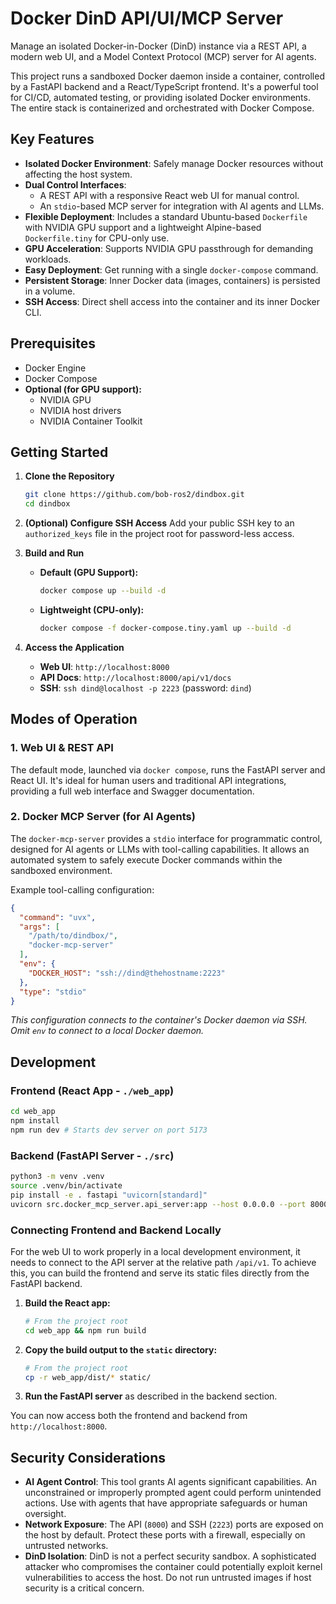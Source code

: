 # Docker DinD API/UI/MCP Server

Manage an isolated Docker-in-Docker (DinD) instance via a REST API, a modern web UI, and a Model Context Protocol (MCP) server for AI agents.

This project runs a sandboxed Docker daemon inside a container, controlled by a FastAPI backend and a React/TypeScript frontend. It's a powerful tool for CI/CD, automated testing, or providing isolated Docker environments. The entire stack is containerized and orchestrated with Docker Compose.

## Key Features

-   **Isolated Docker Environment**: Safely manage Docker resources without affecting the host system.
-   **Dual Control Interfaces**:
    -   A REST API with a responsive React web UI for manual control.
    -   An `stdio`-based MCP server for integration with AI agents and LLMs.
-   **Flexible Deployment**: Includes a standard Ubuntu-based `Dockerfile` with NVIDIA GPU support and a lightweight Alpine-based `Dockerfile.tiny` for CPU-only use.
-   **GPU Acceleration**: Supports NVIDIA GPU passthrough for demanding workloads.
-   **Easy Deployment**: Get running with a single `docker-compose` command.
-   **Persistent Storage**: Inner Docker data (images, containers) is persisted in a volume.
-   **SSH Access**: Direct shell access into the container and its inner Docker CLI.

## Prerequisites

-   Docker Engine
-   Docker Compose
-   **Optional (for GPU support):**
    -   NVIDIA GPU
    -   NVIDIA host drivers
    -   NVIDIA Container Toolkit

## Getting Started

1.  **Clone the Repository**
    ```bash
    git clone https://github.com/bob-ros2/dindbox.git
    cd dindbox
    ```

2.  **(Optional) Configure SSH Access**
    Add your public SSH key to an `authorized_keys` file in the project root for password-less access.

3.  **Build and Run**

    -   **Default (GPU Support):**
        ```bash
        docker compose up --build -d
        ```

    -   **Lightweight (CPU-only):**
        ```bash
        docker compose -f docker-compose.tiny.yaml up --build -d
        ```

4.  **Access the Application**
    -   **Web UI**: `http://localhost:8000`
    -   **API Docs**: `http://localhost:8000/api/v1/docs`
    -   **SSH**: `ssh dind@localhost -p 2223` (password: `dind`)

## Modes of Operation

### 1. Web UI & REST API

The default mode, launched via `docker compose`, runs the FastAPI server and React UI. It's ideal for human users and traditional API integrations, providing a full web interface and Swagger documentation.

### 2. Docker MCP Server (for AI Agents)

The `docker-mcp-server` provides a `stdio` interface for programmatic control, designed for AI agents or LLMs with tool-calling capabilities. It allows an automated system to safely execute Docker commands within the sandboxed environment.

Example tool-calling configuration:
```json
{
  "command": "uvx",
  "args": [
    "/path/to/dindbox/",
    "docker-mcp-server"
  ],
  "env": {
    "DOCKER_HOST": "ssh://dind@thehostname:2223"
  },
  "type": "stdio"
}
```
*This configuration connects to the container's Docker daemon via SSH. Omit `env` to connect to a local Docker daemon.*

## Development

### Frontend (React App - `./web_app`)

```bash
cd web_app
npm install
npm run dev # Starts dev server on port 5173
```

### Backend (FastAPI Server - `./src`)

```bash
python3 -m venv .venv
source .venv/bin/activate
pip install -e . fastapi "uvicorn[standard]"
uvicorn src.docker_mcp_server.api_server:app --host 0.0.0.0 --port 8000 --reload
```

### Connecting Frontend and Backend Locally

For the web UI to work properly in a local development environment, it needs to connect to the API server at the relative path `/api/v1`. To achieve this, you can build the frontend and serve its static files directly from the FastAPI backend.

1.  **Build the React app:**
    ```bash
    # From the project root
    cd web_app && npm run build
    ```

2.  **Copy the build output to the `static` directory:**
    ```bash
    # From the project root
    cp -r web_app/dist/* static/
    ```

3.  **Run the FastAPI server** as described in the backend section.

You can now access both the frontend and backend from `http://localhost:8000`.

## Security Considerations

-   **AI Agent Control**: This tool grants AI agents significant capabilities. An unconstrained or improperly prompted agent could perform unintended actions. Use with agents that have appropriate safeguards or human oversight.
-   **Network Exposure**: The API (`8000`) and SSH (`2223`) ports are exposed on the host by default. Protect these ports with a firewall, especially on untrusted networks.
-   **DinD Isolation**: DinD is not a perfect security sandbox. A sophisticated attacker who compromises the container could potentially exploit kernel vulnerabilities to access the host. Do not run untrusted images if host security is a critical concern.
